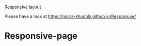 Responsive layout 

Please have a look at https://maria-khudolii.github.io/Responsive/

# Responsive-page
